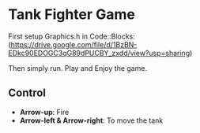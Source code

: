 # Tank Fighter Game

First setup Graphics.h in Code::Blocks:
(https://drive.google.com/file/d/1BzBN-EDkc90EDOGC3qG89dPUCBY_zxdd/view?usp=sharing)


Then simply run.
Play and Enjoy the game.

## Control

- **Arrow-up**: Fire
- **Arrow-left & Arrow-right**: To move the tank

